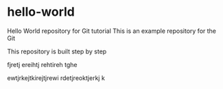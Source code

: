 # hello-world
Hello World repository for Git tutorial
This is an example repository for the Git 

This repository is built step by step 

fjretj ereihtj rehtireh tghe

ewtjrkejtkirejtjrewi rdetjreoktjerkj k
